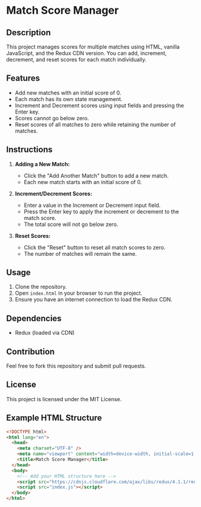 # Match Score Manager

## Description

This project manages scores for multiple matches using HTML, vanilla JavaScript, and the Redux CDN version. You can add, increment, decrement, and reset scores for each match individually.

## Features

- Add new matches with an initial score of 0.
- Each match has its own state management.
- Increment and Decrement scores using input fields and pressing the Enter key.
- Scores cannot go below zero.
- Reset scores of all matches to zero while retaining the number of matches.

## Instructions

1. **Adding a New Match:**

   - Click the "Add Another Match" button to add a new match.
   - Each new match starts with an initial score of 0.

2. **Increment/Decrement Scores:**

   - Enter a value in the Increment or Decrement input field.
   - Press the Enter key to apply the increment or decrement to the match score.
   - The total score will not go below zero.

3. **Reset Scores:**
   - Click the "Reset" button to reset all match scores to zero.
   - The number of matches will remain the same.

## Usage

1. Clone the repository.
2. Open `index.html` in your browser to run the project.
3. Ensure you have an internet connection to load the Redux CDN.

## Dependencies

- Redux (loaded via CDN)

## Contribution

Feel free to fork this repository and submit pull requests.

## License

This project is licensed under the MIT License.

## Example HTML Structure

```html
<!DOCTYPE html>
<html lang="en">
  <head>
    <meta charset="UTF-8" />
    <meta name="viewport" content="width=device-width, initial-scale=1.0" />
    <title>Match Score Manager</title>
  </head>
  <body>
    <!-- Add your HTML structure here -->
    <script src="https://cdnjs.cloudflare.com/ajax/libs/redux/4.1.1/redux.min.js"></script>
    <script src="index.js"></script>
  </body>
</html>
```
